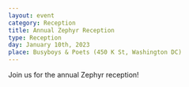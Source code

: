 ```yaml
---
layout: event
category: Reception
title: Annual Zephyr Reception
type: Reception
day: January 10th, 2023
place: Busyboys & Poets (450 K St, Washington DC)
---
```

Join us for the annual Zephyr reception!
